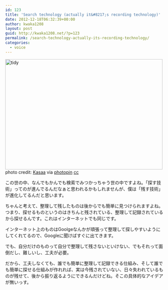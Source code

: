 ```yaml
---
id: 123
title: 'Search technology (actually it&#8217;s recording technology)'
date: 2012-12-18T06:32:39+00:00
author: kwaka1208
layout: post
guid: http://kwaka1208.net/?p=123
permalink: /search-technology-actually-its-recording-technology/
categories:
  - voice
---
```

<img src="http://kwaka1208.net/wp-content/uploads/2012/12/medium_3019398315.jpg" alt="tidy" width="500" height="350" class="alignnone size-full wp-image-124" />
photo credit: <a href="http://www.flickr.com/photos/kasaa/3019398315/">Kasaa</a> via <a href="http://photopin.com">photopin</a> <a href="http://creativecommons.org/licenses/by-nc/2.0/">cc</a>

この世の中、なんでもかんでも検索でみつかっちゃう世の中ですよね。「探す技術」ってのが進んでるんだなぁと思われるかもしれませんが、僕は「残す技術」が進化してるんだと思います。

ちゃんと考えて、整理して残したものは後からでも簡単に見つけられますよね。つまり、探せるものというのはきちんと残されている、整理して記録されているから探せるんです。これはインターネットでも同じです。

インターネット上のものはGoolgeなんかが頑張って整理して探しやすいようにしてくれてるので、Googleに聞けばすぐに出てきます。

でも、自分だけのものって自分で整理して残さないといけない、でもそれって面倒だし、難しいし、工夫が必要。

だから、工夫しなくても、誰でも簡単に整理して記録できる仕組み、そして誰でも簡単に探せる仕組みが作れれば、実は今残されていない、日々失われているものが残せて、後から振り返るようにできるんだけどね。そこの具体的なアイデアが無いっす。